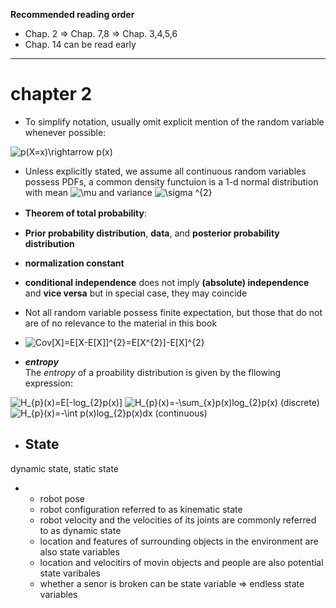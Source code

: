**Recommended reading order**  
* Chap. 2 &rArr; Chap. 7,8 &rArr; Chap. 3,4,5,6  
* Chap. 14 can be read early
---------------------  
# chapter 2  

+ To simplify notation, usually omit explicit mention of the random variable whenever possible:  
<img src="https://latex.codecogs.com/svg.latex?p(X=x)\rightarrow&space;p(x)" title="p(X=x)\rightarrow p(x)" />  

+ Unless explicitly stated, we assume all continuous random variables possess PDFs, a common density functuion is a 1-d normal distribution with mean <img src="https://latex.codecogs.com/svg.latex?\inline&space;\mu" title="\mu" /> and variance <img src="https://latex.codecogs.com/svg.latex?\inline&space;\sigma&space;^{2}" title="\sigma ^{2}" />  

+ **Theorem of total probability**:　　

+ **Prior probability distribution**, **data**, and **posterior probability distribution**  

+ **normalization constant**  

+ **conditional independence** does not imply **(absolute) independence** and **vice versa** but in special case, they may coincide  

+ Not all random variable possess finite expectation, but those that do not are of no relevance to the material in this book  

+ <img src="https://latex.codecogs.com/svg.latex?\inline&space;Cov[X]=E[X-E[X]]^{2}=E[X^{2}]-E[X]^{2}" title="Cov[X]=E[X-E[X]]^{2}=E[X^{2}]-E[X]^{2}" />  

+ ***entropy***  
The *entropy* of a proability distribution is given by the fllowing expression:  
<img src="https://latex.codecogs.com/svg.latex?\inline&space;H_{p}(x)=E[-log_{2}p(x)]" title="H_{p}(x)=E[-log_{2}p(x)]" />  
<img src="https://latex.codecogs.com/svg.latex?\inline&space;H_{p}(x)=-\sum_{x}p(x)log_{2}p(x)" title="H_{p}(x)=-\sum_{x}p(x)log_{2}p(x)" /> 
(discrete)  
<img src="https://latex.codecogs.com/svg.latex?\inline&space;H_{p}(x)=-\int&space;p(x)log_{2}p(x)dx" title="H_{p}(x)=-\int p(x)log_{2}p(x)dx" />  (continuous)  

+ ## State  
dynamic state, static state  
+   + robot pose  
	+ robot configuration referred to as kinematic state  
	+ robot velocity and the velocities of its joints  are commonly referred to as dynamic state  
	+ location and features of surrounding objects in the environment are also state variables
	+ location and velocitirs of movin objects and people are also potential state varibales
	+ whether a senor is broken can be state variable &rArr; endless state variables



